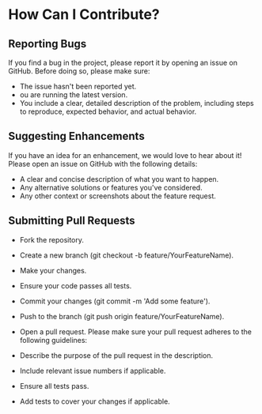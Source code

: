 # How Can I Contribute?
## Reporting Bugs
If you find a bug in the project, please report it by opening an issue on GitHub. Before doing so, please make sure:

- The issue hasn't been reported yet.
- ou are running the latest version.
- You include a clear, detailed description of the problem, including steps to reproduce, expected behavior, and actual behavior.
## Suggesting Enhancements
If you have an idea for an enhancement, we would love to hear about it! Please open an issue on GitHub with the following details:

- A clear and concise description of what you want to happen.
- Any alternative solutions or features you've considered.
- Any other context or screenshots about the feature request.
## Submitting Pull Requests
- Fork the repository.
- Create a new branch (git checkout -b feature/YourFeatureName).
- Make your changes.
- Ensure your code passes all tests.
- Commit your changes (git commit -m 'Add some feature').
- Push to the branch (git push origin feature/YourFeatureName).
- Open a pull request.
Please make sure your pull request adheres to the following guidelines:

- Describe the purpose of the pull request in the description.
- Include relevant issue numbers if applicable.
- Ensure all tests pass.
- Add tests to cover your changes if applicable.
